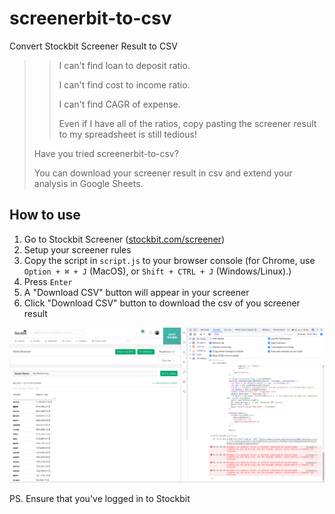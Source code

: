 # screenerbit-to-csv

Convert Stockbit Screener Result to CSV

> > I can't find loan to deposit ratio.
> >
> > I can't find cost to income ratio.
> >
> > I can't find CAGR of expense.
> >
> > Even if I have all of the ratios, copy pasting the screener result to my spreadsheet is still tedious!
>
> Have you tried screenerbit-to-csv?
>
> You can download your screener result in csv and extend your analysis in Google Sheets.

## How to use

1. Go to Stockbit Screener ([stockbit.com/screener](stockbit.com/screener))
2. Setup your screener rules
3. Copy the script in `script.js` to your browser console (for Chrome, use `Option + ⌘ + J` (MacOS), or `Shift + CTRL + J` (Windows/Linux).)
4. Press `Enter`
5. A "Download CSV" button will appear in your screener
6. Click "Download CSV" button to download the csv of you screener result

<img src='asset/screentopmarketcap.png' width='800'>

PS. Ensure that you've logged in to Stockbit

